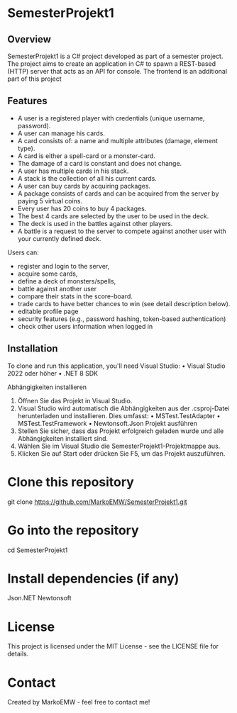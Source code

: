 # SemesterProjekt1

## Overview
SemesterProjekt1 is a C# project developed as part of a semester project. The project aims to create an application in C# to spawn a REST-based (HTTP) server that acts as an API for console. The frontend is an additional part of this project

## Features
- A user is a registered player with credentials (unique username, password).
- A user can manage his cards.
- A card consists of: a name and multiple attributes (damage, element type).
- A card is either a spell-card or a monster-card.
- The damage of a card is constant and does not change.
- A user has multiple cards in his stack.
- A stack is the collection of all his current cards.
- A user can buy cards by acquiring packages.
- A package consists of cards and can be acquired from the server by paying 5 virtual coins.
- Every user has 20 coins to buy 4 packages.
- The best 4 cards are selected by the user to be used in the deck.
- The deck is used in the battles against other players.
- A battle is a request to the server to compete against another user with your currently defined deck.

Users can:
- register and login to the server,
- acquire some cards,
- define a deck of monsters/spells,
- battle against another user
- compare their stats in the score-board.
- trade cards to have better chances to win (see detail description below).
- editable profile page
- security features (e.g., password hashing, token-based authentication)
- check other users information when logged in

## Installation
To clone and run this application, you'll need Visual Studio:
•	Visual Studio 2022 oder höher
•	.NET 8 SDK

Abhängigkeiten installieren
1.	Öffnen Sie das Projekt in Visual Studio.
2.	Visual Studio wird automatisch die Abhängigkeiten aus der .csproj-Datei herunterladen und installieren. Dies umfasst:
•	MSTest.TestAdapter
•	MSTest.TestFramework
•	Newtonsoft.Json
Projekt ausführen
1.	Stellen Sie sicher, dass das Projekt erfolgreich geladen wurde und alle Abhängigkeiten installiert sind.
2.	Wählen Sie im Visual Studio die SemesterProjekt1-Projektmappe aus.
3.	Klicken Sie auf Start oder drücken Sie F5, um das Projekt auszuführen.

# Clone this repository
git clone https://github.com/MarkoEMW/SemesterProjekt1.git

# Go into the repository
cd SemesterProjekt1

# Install dependencies (if any)
Json.NET Newtonsoft

# License
This project is licensed under the MIT License - see the LICENSE file for details.

# Contact
Created by MarkoEMW - feel free to contact me!
